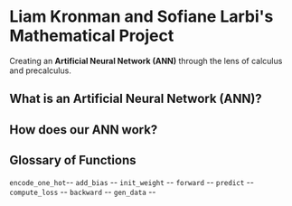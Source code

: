 # Liam Kronman and Sofiane Larbi's Mathematical Project
Creating an **Artificial Neural Network (ANN)** through the lens of calculus and precalculus.

## What is an Artificial Neural Network (ANN)?


## How does our ANN work?


## Glossary of Functions
`encode_one_hot`--
`add_bias` --
`init_weight` --
`forward` --
`predict` --
`compute_loss` --
`backward` --
`gen_data` -- 
